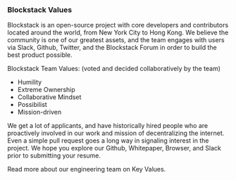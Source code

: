 ### Blockstack Values

Blockstack is an open-source project with core developers and contributors located around the world, from New York City to Hong Kong. We believe the community is one of our greatest assets, and the team engages with users via Slack, Github, Twitter, and the Blockstack Forum in order to build the best product possible.

Blockstack Team Values: (voted and decided collaboratively by the team)

- Humility
- Extreme Ownership
- Collaborative Mindset
- Possibilist
- Mission-driven

We get a lot of applicants, and have historically hired people who are proactively involved in our work and mission of decentralizing the internet. Even a simple pull request goes a long way in signaling interest in the project. We hope you explore our Github, Whitepaper, Browser, and Slack prior to submitting your resume.

Read more about our engineering team on Key Values.
